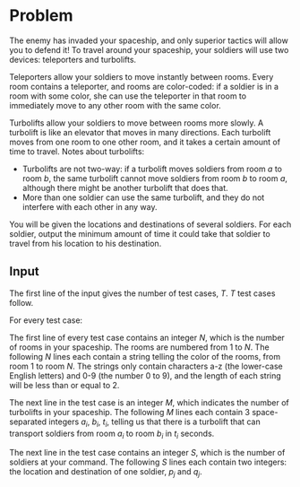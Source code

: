 # Problem

 The enemy has invaded your spaceship, and only superior tactics will allow you to defend it! To travel around your spaceship, your soldiers will use two devices: teleporters and turbolifts.

Teleporters allow your soldiers to move instantly between rooms. Every room contains a teleporter, and rooms are color-coded: if a soldier is in a room with some color, she can use the teleporter in that room to immediately move to any other room with the same color.

Turbolifts allow your soldiers to move between rooms more slowly. A turbolift is like an elevator that moves in many directions. Each turbolift moves from one room to one other room, and it takes a certain amount of time to travel. Notes about turbolifts:

- Turbolifts are not two-way: if a turbolift moves soldiers from room $a$ to room $b$, the same turbolift cannot move soldiers from room $b$ to room $a$, although there might be another turbolift that does that.
- More than one soldier can use the same turbolift, and they do not interfere with each other in any way.

You will be given the locations and destinations of several soldiers. For each soldier, output the minimum amount of time it could take that soldier to travel from his location to his destination.

## Input

The first line of the input gives the number of test cases, $T$. $T$ test cases follow.

For every test case:

The first line of every test case contains an integer $N$, which is the number of rooms in your spaceship. The rooms are numbered from $1$ to $N$. The following $N$ lines each contain a string telling the color of the rooms, from room $1$ to room $N$. The strings only contain characters a-z (the lower-case English letters) and 0-9 (the number 0 to 9), and the length of each string will be less than or equal to 2.

The next line in the test case is an integer $M$, which indicates the number of turbolifts in your spaceship. The following $M$ lines each contain 3 space-separated integers $a_i$, $b_i$, $t_i$, telling us that there is a turbolift that can transport soldiers from room $a_i$ to room $b_i$ in $t_i$ seconds.

The next line in the test case contains an integer $S$, which is the number of soldiers at your command. The following $S$ lines each contain two integers: the location and destination of one soldier, $p_j$ and $q_j$.

